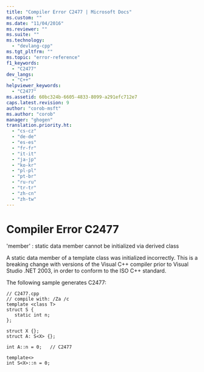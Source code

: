 ```yaml
---
title: "Compiler Error C2477 | Microsoft Docs"
ms.custom: ""
ms.date: "11/04/2016"
ms.reviewer: ""
ms.suite: ""
ms.technology: 
  - "devlang-cpp"
ms.tgt_pltfrm: ""
ms.topic: "error-reference"
f1_keywords: 
  - "C2477"
dev_langs: 
  - "C++"
helpviewer_keywords: 
  - "C2477"
ms.assetid: 60bc324b-6605-4833-8099-a291efc712e7
caps.latest.revision: 9
author: "corob-msft"
ms.author: "corob"
manager: "ghogen"
translation.priority.ht: 
  - "cs-cz"
  - "de-de"
  - "es-es"
  - "fr-fr"
  - "it-it"
  - "ja-jp"
  - "ko-kr"
  - "pl-pl"
  - "pt-br"
  - "ru-ru"
  - "tr-tr"
  - "zh-cn"
  - "zh-tw"
---
```

# Compiler Error C2477
'member' : static data member cannot be initialized via derived class  
  
 A static data member of a template class was initialized incorrectly. This is a breaking change with versions of the Visual C++ compiler prior to Visual Studio .NET 2003, in order to conform to the ISO C++ standard.  
  
 The following sample generates C2477:  
  
```  
// C2477.cpp  
// compile with: /Za /c  
template <class T>  
struct S {  
   static int n;  
};  
  
struct X {};  
struct A: S<X> {};  
  
int A::n = 0;   // C2477  
  
template<>  
int S<X>::n = 0;  
```